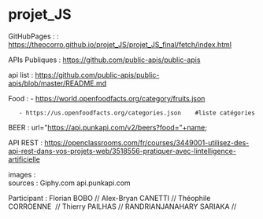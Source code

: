 # projet_JS
GitHubPages : : https://theocorro.github.io/projet_JS/projet_JS_final/fetch/index.html

APIs Publiques : https://github.com/public-apis/public-apis 


 
api list :  https://github.com/public-apis/public-apis/blob/master/README.md

Food : - https://world.openfoodfacts.org/category/fruits.json

       - https://us.openfoodfacts.org/categories.json    #liste catégories

BEER : url="https://api.punkapi.com/v2/beers?food="+name;

API REST : https://openclassrooms.com/fr/courses/3449001-utilisez-des-api-rest-dans-vos-projets-web/3518556-pratiquer-avec-lintelligence-artificielle 


images :  
 sources : 
   Giphy.com 
   api.punkapi.com 





Participant : 
Florian BOBO  // 
Alex-Bryan CANETTI //
Théophile CORROENNE  //
Thierry PAILHAS //
RANDRIANJANAHARY SARIAKA // 
